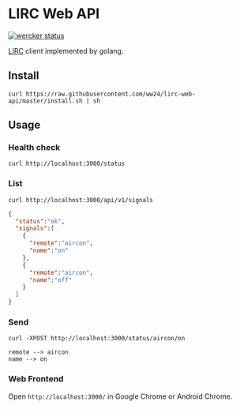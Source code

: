 LIRC Web API
===

[![wercker status](https://app.wercker.com/status/b9a4cc28becedddbff9ee59b19a54f47/m/master "wercker status")](https://app.wercker.com/project/byKey/b9a4cc28becedddbff9ee59b19a54f47)

[LIRC](http://www.lirc.org/) client implemented by golang.

Install
---
```
curl https://raw.githubusercontent.com/ww24/lirc-web-api/master/install.sh | sh
```

Usage
---
### Health check
```
curl http://localhost:3000/status
```

### List
```
curl http://localhost:3000/api/v1/signals
```

```json
{
  "status":"ok",
  "signals":[
    {
      "remote":"aircon",
      "name":"on"
    },
    {
      "remote":"aircon",
      "name":"off"
    }
  ]
}
```

### Send
```
curl -XPOST http://localhost:3000/status/aircon/on
```

```
remote --> aircon
name --> on
```

### Web Frontend
Open `http://localhost:3000/` in Google Chrome or Android Chrome.
